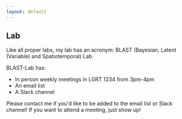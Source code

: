 ```yaml
---
layout: default
---
```


Lab
-------

Like all proper labs, my lab has an acronym: BLAST (Bayesian, Latent (Variable) and Spatiotemporal) Lab.

BLAST-Lab has:
  - In person weekly meetings in LGRT 1234 from 3pm-4pm
  - An email list 
  - A Slack channel
  
Please contact me if you'd like to be added to the email list or Slack channel! If you want to attend a meeting, just show up!
